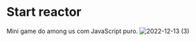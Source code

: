 # Start reactor
 Mini game do among us com JavaScript puro.
![2022-12-13 (3)](https://user-images.githubusercontent.com/109535627/207468563-566349b2-403e-4522-99a1-b4914c55b45d.png)

